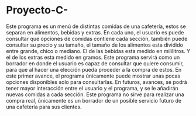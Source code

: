 # Proyecto-C-
Este programa es un menú de distintas comidas de una cafetería, estos se separan en alimentos, bebidas y extras. En cada uno, el usuario es puede consultar que opciones de comidas contiene cada sección, también puede consultar su precio y su tamaño, el tamaño de los alimentos esta dividido entre grande, chico o mediano. El de las bebidas esta medido en mililitros. Y el de los extras esta medido en gramos.
Este programa servirá como un borrador en donde el usuario es capaz de consultar que quiere consumir, para que al hacer una elección pueda proceder a la compra de estos. En este primer avance, el programa únicamente puede mostrar unas pocas opciones disponibles solo para consultarlas. En futuros, avances, se podrá tener mayor interacción entre el usuario y el programa, y se le añadirán nuevas comidas a cada sección.
Este programa no sirve para realizar una compra real, únicamente es un borrador de un posible servicio futuro de una cafetería para sus clientes. 
